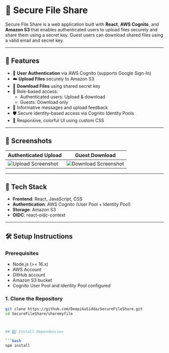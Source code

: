# 🔐 Secure File Share

Secure File Share is a web application built with **React**, **AWS Cognito**, and **Amazon S3** that enables authenticated users to upload files securely and share them using a secret key. Guest users can download shared files using a valid email and secret key.



---

## 🚀 Features

- 🔐 **User Authentication** via AWS Cognito (supports Google Sign-In)
- ☁️ **Upload Files** securely to Amazon S3
- 🔑 **Download Files** using shared secret key
- 👤 Role-based access:
  - Authenticated users: Upload & download
  - Guests: Download only
- 💬 Informative messages and upload feedback
- 🛡️ Secure identity-based access via Cognito Identity Pools
- 🌈 Responsive, colorful UI using custom CSS

---

## 📸 Screenshots

| Authenticated Upload | Guest Download |
|----------------------|----------------|
| ![Upload Screenshot](./screenshots/upload.png) | ![Download Screenshot](./screenshots/download.png) |

---

## 🧩 Tech Stack

- **Frontend**: React, JavaScript, CSS
- **Authentication**: AWS Cognito (User Pool + Identity Pool)
- **Storage**: Amazon S3
- **OIDC**: react-oidc-context

---

## 🛠️ Setup Instructions

### Prerequisites

- Node.js (>= 16.x)
- AWS Account
- GitHub account
- Amazon S3 bucket
- Cognito User Pool and Identity Pool configured

### 1. Clone the Repository

```bash
git clone https://github.com/DeepikaSidda/SecureFileShare.git
cd SecureFileShare/sharemyfile



## 2️⃣ Install Dependencies

```bash
npm install

